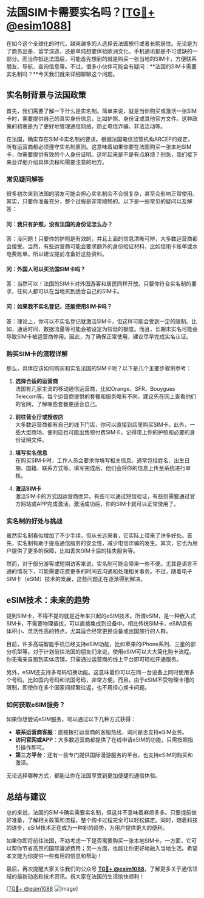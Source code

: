 # 法国SIM卡需要实名吗？[[TG💪+ @esim1088](https://t.me/s/esim1088)]

在如今这个全球化的时代，越来越多的人选择去法国旅行或者长期居住。无论是为了商务出差、留学深造，还是单纯想要体验欧洲文化，手机通讯都是不可或缺的一部分。而当你抵达法国后，可能首先想到的就是购买一张当地的SIM卡，方便联系朋友、导航、查询信息等。不过，很多小伙伴可能会有疑问：**法国的SIM卡需要实名制吗？**今天我们就来详细聊聊这个问题。

## 实名制背景与法国政策

首先，我们需要了解一下什么是实名制。简单来说，就是当你购买或激活一张SIM卡时，需要提供自己的真实身份信息，比如护照、身份证或其他官方文件。这种政策的初衷是为了更好地管理通信网络，防止电信诈骗、非法活动等。

在法国，确实存在SIM卡实名制的要求。根据法国电信监管机构ARCEP的规定，所有运营商都必须遵守实名制原则。这意味着如果你要在法国购买一张本地SIM卡，你需要提供有效的个人身份证明。这听起来是不是有点麻烦？别急，我们接下来会详细介绍具体流程和需要注意的地方。

### 常见疑问解答

很多初次来到法国的朋友可能会担心实名制会不会很复杂，甚至会影响正常使用。其实，只要你准备充分，整个过程是非常顺畅的。以下是一些常见的疑问以及解答：

#### 问：我只有护照，没有法国的身份证怎么办？

答：没问题！只要你的护照是有效的，并且上面的信息清晰可辨，大多数运营商都会接受。当然，有些运营商可能会要求额外的身份验证材料，比如信用卡账单或水电费账单。所以建议提前准备好这些资料。

#### 问：外国人可以买法国SIM卡吗？

答：当然可以！法国的SIM卡对外国游客和居民同样开放。只要你符合实名制的要求，任何人都可以在当地买到适合自己的SIM卡。

#### 问：如果我不实名登记，还能使用SIM卡吗？

答：理论上，你可以不实名登记就激活SIM卡，但这样可能会受到一定的限制。比如，通话时间、数据流量等可能会被设定为较低的额度。而且，长期未实名可能会导致SIM卡被运营商停用。因此，为了确保正常使用，建议尽早完成实名认证。

### 购买SIM卡的流程详解

那么，具体应该如何购买和实名法国的SIM卡呢？以下是几个主要步骤供参考：

1. **选择合适的运营商**  
   法国有几家主流的移动通信运营商，比如Orange、SFR、Bouygues Telecom等。每个运营商提供的套餐和服务略有不同，建议先在网上查看他们的官网，了解哪些套餐更适合自己。

2. **前往营业厅或授权店**  
   大多数运营商都有自己的线下门店，你可以直接到店里购买SIM卡。此外，一些大型商场、便利店也可能出售预付费SIM卡。记得带上你的护照和必要的身份证明文件。

3. **填写实名信息**  
   在购买SIM卡时，工作人员会要求你填写相关信息。通常包括姓名、出生日期、国籍、联系方式等。填写完成后，他们会将你的信息上传至系统进行审核。

4. **激活SIM卡**  
   激活SIM卡的方式因运营商而异。有些可以通过短信验证，有些则需要通过官方网站或APP完成激活。激活成功后，你的SIM卡就可以正常使用了。

### 实名制的好处与挑战

虽然实名制看似增加了不少手续，但从长远来看，它实际上带来了许多好处。首先，实名制有助于提高通信服务的安全性，减少电信诈骗的发生。其次，它也为用户提供了更多的保障，比如丢失SIM卡后的挂失服务等。

然而，对于部分游客或短期访客来说，实名制可能会带来一些不便。尤其是语言不通的情况下，可能需要花费更多的时间去沟通和处理相关事务。不过，随着电子SIM卡（eSIM）技术的发展，这些问题正在逐渐得到解决。

## eSIM技术：未来的趋势

提到SIM卡，不得不提的就是近年来兴起的eSIM技术。所谓eSIM，是一种嵌入式SIM卡，不需要物理插拔，可以直接集成到设备中。相比传统SIM卡，eSIM具有体积小、灵活性高的特点，尤其适合经常更换设备或出国旅行的人群。

目前，许多高端智能手机已经支持eSIM功能，比如苹果的iPhone系列、三星的部分机型等。对于计划前往法国的朋友们来说，使用eSIM可以大大简化购卡流程。你无需亲自跑到实体店铺，只需通过运营商的线上平台即可轻松开通服务。

另外，eSIM还支持多号码切换功能。这意味着你可以在同一台设备上同时使用多个号码，比如国内号码和法国号码，非常方便。而且，由于eSIM不受物理卡槽的限制，即使你在多个国家间频繁往返，也不用担心换卡问题。

### 如何获取eSIM服务？

如果你想尝试eSIM服务，可以通过以下几种方式获得：

- **联系运营商客服**：直接拨打运营商的客服热线，询问是否支持eSIM业务。
- **访问官网或APP**：大多数运营商都提供了在线申请eSIM的功能，只需按照指引操作即可。
- **第三方平台**：还有一些专门提供国际漫游服务的平台，也支持eSIM的购买和激活。

无论选择哪种方式，都能让你在法国享受到更加便捷的通信体验。

## 总结与建议

总的来说，法国的SIM卡确实需要实名制，但这并不意味着麻烦多多。只要提前做好准备，了解相关政策和流程，整个购卡过程完全可以轻松搞定。同时，随着科技的进步，eSIM技术正在成为一种新的趋势，为用户提供更大的便利。

如果你即将前往法国，不妨考虑一下是否需要购买一张本地SIM卡。一方面，它可以帮你节省高昂的国际漫游费用；另一方面，也能让你更好地融入当地生活。希望本文能为你提供一些有用的信息和帮助！

最后，再次提醒大家关注我们的公众号 **[TG💪+ @esim1088](https://t.me/s/esim1088)**，了解更多关于通信领域的最新动态和技术资讯。祝大家在法国的生活愉快顺利！

[[TG💪+ @esim1088](https://t.me/s/esim1088) ![Image](https://i.postimg.cc/4NQfJmqS/Snipaste-2025-05-13-00-14-12.png)]